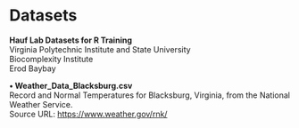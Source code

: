 # Datasets
**Hauf Lab Datasets for R Training**  
Virginia Polytechnic Institute and State University  
Biocomplexity Institute  
Erod Baybay

**• Weather_Data_Blacksburg.csv**  
Record and Normal Temperatures for Blacksburg, Virginia, from the National Weather Service.  
Source URL: https://www.weather.gov/rnk/
